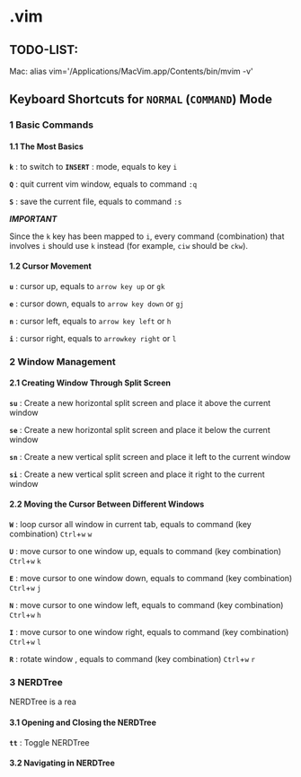 # .vim

## TODO-LIST:

Mac:
alias vim='/Applications/MacVim.app/Contents/bin/mvim -v'

## Keyboard Shortcuts for `NORMAL` (`COMMAND`) Mode

### 1 Basic Commands

#### 1.1 The Most Basics 

**`k`** : to switch to **`INSERT`** : mode, equals to key `i`

**`Q`** : quit current vim window, equals to command `:q`

**`S`** : save the current file, equals to command `:s`

**_IMPORTANT_**

  Since the `k` key has been mapped to `i`, every command (combination) that involves `i` should use `k` instead (for example, `ciw` should be `ckw`).

#### 1.2 Cursor Movement

**`u`** : cursor up, equals to `arrow key up` or `gk`

**`e`** : cursor down, equals to `arrow key down` or `gj`

**`n`** : cursor left, equals to `arrow key left` or `h`

**`i`** : cursor right, equals to `arrowkey right` or `l`

### 2 Window Management

#### 2.1 Creating Window Through Split Screen

**`su`** : Create a new horizontal split screen and place it above the current window

**`se`** : Create a new horizontal split screen and place it below the current window

**`sn`** : Create a new vertical split screen and place it left to the current window

**`si`** : Create a new vertical split screen and place it right to the current window

#### 2.2 Moving the Cursor Between Different Windows

**`W`** : loop cursor all window in current tab, equals to command (key combination) `Ctrl`+`w` `w`

**`U`** : move cursor to one window up, equals to command (key combination) `Ctrl`+`w` `k`

**`E`** : move cursor to one window down, equals to command (key combination) `Ctrl`+`w` `j`

**`N`** : move cursor to one window left, equals to command (key combination) `Ctrl`+`w` `h`

**`I`** : move cursor to one window right, equals to command (key combination) `Ctrl`+`w` `l`

**`R`** : rotate window , equals to command (key combination) `Ctrl`+`w` `r`

### 3 NERDTree

NERDTree is a rea

#### 3.1 Opening and Closing the NERDTree

**`tt`** : Toggle NERDTree

#### 3.2 Navigating in NERDTree

